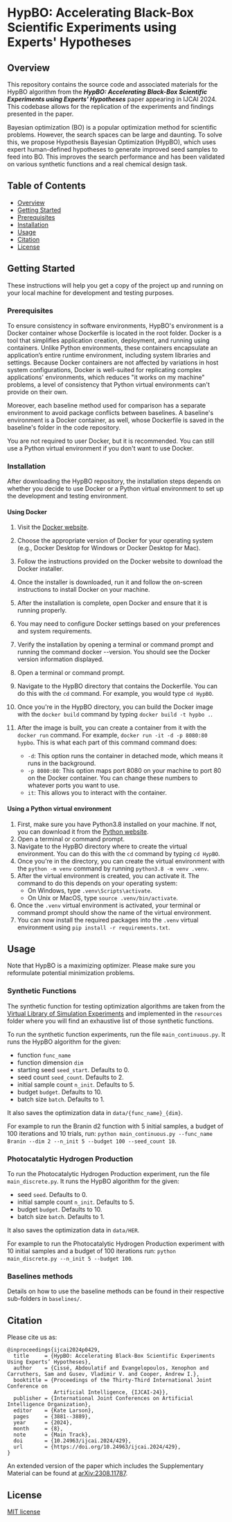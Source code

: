 # HypBO: Accelerating Black-Box Scientific Experiments using Experts' Hypotheses

## Overview

This repository contains the source code and associated materials for the HypBO algorithm from the **_HypBO: Accelerating Black-Box Scientific Experiments using Experts' Hypotheses_** paper appearing in IJCAI 2024. This codebase allows for the replication of the experiments and findings presented in the paper.

Bayesian optimization (BO) is a popular optimization method for scientific problems. However, the search spaces can be large and daunting. To solve this, we propose Hypothesis Bayesian Optimization (HypBO), which uses expert human-defined hypotheses to generate improved seed samples to feed into BO. This improves the search performance and has been validated on various synthetic functions and a real chemical design task.

## Table of Contents

- [Overview](#overview)
- [Getting Started](#getting-started)
- [Prerequisites](#prerequisites)
- [Installation](#installation)
- [Usage](#usage)
- [Citation](#citation)
- [License](#license)

## Getting Started

These instructions will help you get a copy of the project up and running on your local machine for development and testing purposes.

### Prerequisites

To ensure consistency in software environments, HypBO's environment is a Docker container whose Dockerfile is located in the root folder. Docker is a tool that simplifies application creation, deployment, and running using containers. Unlike Python environments, these containers encapsulate an application’s entire runtime environment, including system libraries and settings. Because Docker containers are not affected by variations in host system configurations, Docker is well-suited for replicating complex applications' environments, which reduces "it works on my machine" problems, a level of consistency that Python virtual environments can't provide on their own.

Moreover, each baseline method used for comparison has a separate environment to avoid package conflicts between baselines. A baseline's environment is a Docker container, as well, whose Dockerfile is saved in the baseline's folder in the code repository.

You are not required to user Docker, but it is recommended. You can still use a Python virtual environment if you don't want to use Docker.

### Installation

After downloading the HypBO repository, the installation steps depends on whether you decide to use Docker or a Python virtual environment to set up the development and testing environment.

#### Using Docker

1. Visit the [Docker website](https://docs.docker.com/get-docker/).
2. Choose the appropriate version of Docker for your operating system (e.g., Docker Desktop for Windows or Docker Desktop for Mac).
3. Follow the instructions provided on the Docker website to download the Docker installer.
4. Once the installer is downloaded, run it and follow the on-screen instructions to install Docker on your machine.
5. After the installation is complete, open Docker and ensure that it is running properly.
6. You may need to configure Docker settings based on your preferences and system requirements.
7. Verify the installation by opening a terminal or command prompt and running the command docker --version. You should see the Docker version information displayed.
8. Open a terminal or command prompt.
9. Navigate to the HypBO directory that contains the Dockerfile. You can do this with the `cd` command. For example, you would type `cd HypBO`.
10. Once you're in the HypBO directory, you can build the Docker image with the `docker build` command by typing `docker build -t hypbo .`.
11. After the image is built, you can create a container from it with the `docker run` command. For example, `docker run -it -d -p 8080:80 hypbo`. This is what each part of this command command does:

    - `-d`: This option runs the container in detached mode, which means it runs in the background.
    - `-p 8080:80`: This option maps port 8080 on your machine to port 80 on the Docker container. You can change these numbers to whatever ports you want to use.
    - `it`: This allows you to interact with the container.

#### Using a Python virtual environment

1. First, make sure you have Python3.8 installed on your machine. If not, you can download it from the [Python website](https://www.python.org/downloads/).
2. Open a terminal or command prompt.
3. Navigate to the HypBO directory where to create the virtual environment. You can do this with the `cd` command by typing `cd HypBO`.
4. Once you're in the directory, you can create the virtual environment with the `python -m venv` command by running `python3.8 -m venv .venv`.
5. After the virtual environment is created, you can activate it. The command to do this depends on your operating system:
   - On Windows, type `.venv\Scripts\activate`.
   - On Unix or MacOS, type `source .venv/bin/activate`.
6. Once the `.venv` virtual environment is activated, your terminal or command prompt should show the name of the virtual environment.
7. You can now install the required packages into the `.venv` virtual environment using `pip install -r requirements.txt`.

## Usage

Note that HypBO is a maximizing optimizer. Please make sure you reformulate potential minimization problems.

### Synthetic Functions

The synthetic function for testing optimization algorithms are taken from the [Virtual Library of Simulation Experiments](https://www.sfu.ca/~ssurjano/optimization.html) and implemented in the `resources` folder where you will find an exhaustive list of those synthetic functions.

To run the synthetic function experiments, run the file `main_continuous.py`. It runs the HypBO algorithm for the given:

- function `func_name`
- function dimension `dim`
- starting seed `seed_start`. Defaults to 0.
- seed count `seed_count`. Defaults to 2.
- initial sample count `n_init`. Defaults to 5.
- budget `budget`. Defaults to 10.
- batch size `batch`. Defaults to 1.

It also saves the optimization data in `data/{func_name}_{dim}`.

For example to run the Branin d2 function with 5 initial samples, a budget of 100 iterations and 10 trials, run: `python main_continuous.py --func_name Branin --dim 2 --n_init 5 --budget 100 --seed_count 10`.

### Photocatalytic Hydrogen Production

To run the Photocatalytic Hydrogen Production experiment, run the file `main_discrete.py`. It runs the HypBO algorithm for the given:

- seed `seed`. Defaults to 0.
- initial sample count `n_init`. Defaults to 5.
- budget `budget`. Defaults to 10.
- batch size `batch`. Defaults to 1.

It also saves the optimization data in `data/HER`.

For example to run the Photocatalytic Hydrogen Production experiment with 10 initial samples and a budget of 100 iterations run: `python main_discrete.py --n_init 5 --budget 100`.

### Baselines methods

Details on how to use the baseline methods can be found in their respective sub-folders in `baselines/`.

## Citation

Please cite us as:

```
@inproceedings{ijcai2024p0429,
  title     = {HypBO: Accelerating Black-Box Scientific Experiments Using Experts’ Hypotheses},
  author    = {Cissé, Abdoulatif and Evangelopoulos, Xenophon and Carruthers, Sam and Gusev, Vladimir V. and Cooper, Andrew I.},
  booktitle = {Proceedings of the Thirty-Third International Joint Conference on
               Artificial Intelligence, {IJCAI-24}},
  publisher = {International Joint Conferences on Artificial Intelligence Organization},
  editor    = {Kate Larson},
  pages     = {3881--3889},
  year      = {2024},
  month     = {8},
  note      = {Main Track},
  doi       = {10.24963/ijcai.2024/429},
  url       = {https://doi.org/10.24963/ijcai.2024/429},
}

```

An extended version of the paper which includes the Supplementary Material can be found at [arXiv:2308.11787](https://arxiv.org/abs/2308.11787).

## License

[MIT license](https://opensource.org/license/mit/)
